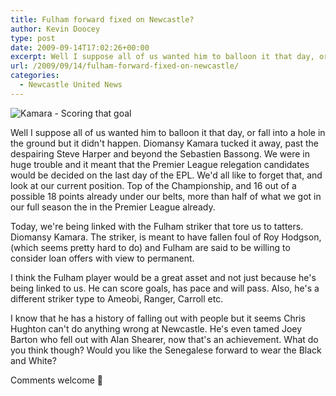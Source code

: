 ```yaml
---
title: Fulham forward fixed on Newcastle?
author: Kevin Doocey
type: post
date: 2009-09-14T17:02:26+00:00
excerpt: Well I suppose all of us wanted him to balloon it that day, or fall into a hole in the ground but it..
url: /2009/09/14/fulham-forward-fixed-on-newcastle/
categories:
  - Newcastle United News
---
```


![Kamara - Scoring that goal](https://static.guim.co.uk/sys-images/Sport/Pix/columnists/2009/5/16/1242486927904/diomansy-kamara-001.jpg)

Well I suppose all of us wanted him to balloon it that day, or fall into a hole in the ground but it didn't happen. Diomansy Kamara tucked it away, past the despairing Steve Harper and beyond the Sebastien Bassong. We were in huge trouble and it meant that the Premier League relegation candidates would be decided on the last day of the EPL. We'd all like to forget that, and  look at our current position. Top of the Championship, and 16 out of a possible 18 points already under our belts, more than half of what we got in our full season the in the Premier League already.

Today, we're being linked with the Fulham striker that tore us to tatters. Diomansy Kamara. The striker, is meant to have fallen foul of Roy Hodgson, (which seems pretty hard to do) and Fulham are said to be willing to consider loan offers with view to permanent.

I think the Fulham player would be a great asset and not just because he's being linked to us. He can score goals, has pace and will pass. Also, he's a different striker type to Ameobi, Ranger, Carroll etc.

I know that he has a history of falling out with people but it seems Chris Hughton can't do anything wrong at Newcastle. He's even tamed Joey Barton who fell out with Alan Shearer, now that's an achievement. What do you think though? Would you like the Senegalese forward to wear the Black and White?

Comments welcome 🙂
